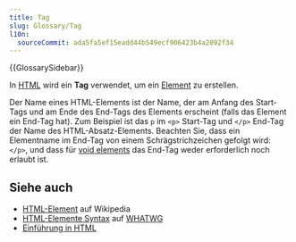 ```yaml
---
title: Tag
slug: Glossary/Tag
l10n:
  sourceCommit: ada5fa5ef15eadd44b549ecf906423b4a2092f34
---
```


{{GlossarySidebar}}

In [HTML](/de/docs/Glossary/HTML) wird ein **Tag** verwendet, um ein [Element](/de/docs/Glossary/element) zu erstellen.

Der Name eines HTML-Elements ist der Name, der am Anfang des Start-Tags und am Ende des End-Tags des Elements erscheint (falls das Element ein End-Tag hat). Zum Beispiel ist das `p` im `<p>` Start-Tag und `</p>` End-Tag der Name des HTML-Absatz-Elements. Beachten Sie, dass ein Elementname im End-Tag von einem Schrägstrichzeichen gefolgt wird: `</p>`, und dass für [void elements](/de/docs/Glossary/void_element) das End-Tag weder erforderlich noch erlaubt ist.

## Siehe auch

- [HTML-Element](https://en.wikipedia.org/wiki/HTML_element) auf Wikipedia
- [HTML-Elemente Syntax](https://html.spec.whatwg.org/multipage/syntax.html#elements-2) auf [WHATWG](/de/docs/Glossary/WHATWG)
- [Einführung in HTML](/de/docs/Learn/HTML/Introduction_to_HTML)
